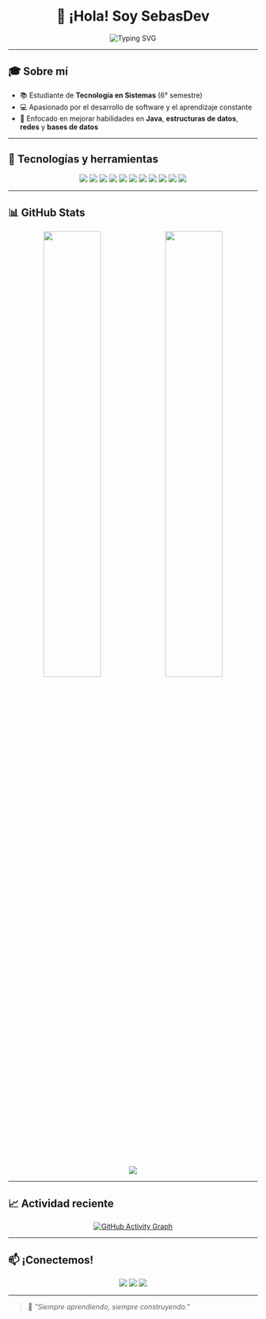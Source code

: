 <h1 align="center">👋 ¡Hola! Soy SebasDev</h1>

<p align="center">
  <img src="https://readme-typing-svg.herokuapp.com?font=Fira+Code&duration=3000&pause=1000&center=true&vCenter=true&width=435&lines=Desarrollador+de+software;Fan+de+Java+%26+POO;Siempre+aprendiendo+algo+nuevo" alt="Typing SVG" />
</p>

---

## 🎓 Sobre mí

- 📚 Estudiante de **Tecnología en Sistemas** (6° semestre)  
- 💻 Apasionado por el desarrollo de software y el aprendizaje constante  
- 🚀 Enfocado en mejorar habilidades en **Java**, **estructuras de datos**, **redes** y **bases de datos**

---

## 🧠 Tecnologías y herramientas

<p align="center">
  <a href="#readme"><img src="https://skillicons.dev/icons?i=java&theme=dark" /></a>
  <a href="#readme"><img src="https://skillicons.dev/icons?i=kotlin&theme=dark" /></a>
  <a href="#readme"><img src="https://skillicons.dev/icons?i=ts&theme=dark" /></a>
  <a href="#readme"><img src="https://skillicons.dev/icons?i=mongodb&theme=dark" /></a>
  <a href="#readme"><img src="https://skillicons.dev/icons?i=postgresql&theme=dark" /></a>
  <a href="#readme"><img src="https://skillicons.dev/icons?i=git&theme=dark" /></a>
  <a href="#readme"><img src="https://skillicons.dev/icons?i=html&theme=dark" /></a>
  <a href="#readme"><img src="https://skillicons.dev/icons?i=css&theme=dark" /></a>
  <a href="#readme"><img src="https://skillicons.dev/icons?i=react&theme=dark" /></a>
  <a href="#readme"><img src="https://skillicons.dev/icons?i=vscode&theme=dark" /></a>
  <a href="#readme"><img src="https://skillicons.dev/icons?i=linux&theme=dark" /></a>
</p>

---

## 📊 GitHub Stats

<p align="center">
  <a href="#readme"><img src="https://github-readme-stats.vercel.app/api?username=SebasDevs01&show_icons=true&theme=tokyonight" width="48%"/></a>
  <a href="#readme"><img src="https://github-readme-streak-stats.herokuapp.com/?user=SebasDevs01&theme=tokyonight" width="48%"/></a>
</p>

<p align="center">
  <a href="#readme"><img src="https://github-readme-stats.vercel.app/api/top-langs/?username=SebasDevs01&layout=compact&theme=tokyonight&langs_count=10"/></a>
</p>

---

## 📈 Actividad reciente

<p align="center">
  <a href="#readme"><img src="https://github-readme-activity-graph.cyclic.app/graph?username=SebasDevs01&theme=tokyo-night&hide_border=true" alt="GitHub Activity Graph"/></a>
</p>

---

## 📫 ¡Conectemos!

<p align="center">
  <a href="#readme"><img src="https://img.shields.io/badge/Email-red?style=for-the-badge&logo=gmail&logoColor=white" /></a>
  <a href="#readme"><img src="https://img.shields.io/badge/LinkedIn-blue?style=for-the-badge&logo=linkedin&logoColor=white" /></a>
  <a href="#readme"><img src="https://img.shields.io/badge/GitHub-222?style=for-the-badge&logo=github&logoColor=white" /></a>
</p>

---

> 🧩 _"Siempre aprendiendo, siempre construyendo."_


